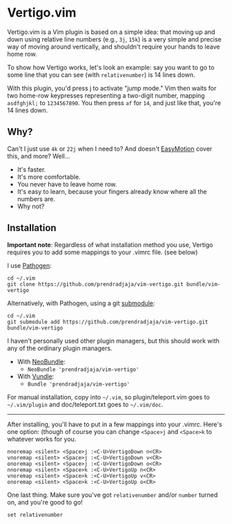 Vertigo.vim
===========

Vertigo.vim is a Vim plugin is based on a simple idea: that moving up and
down using relative line numbers (e.g., `3j`, `15k`) is a very simple and
precise way of moving around vertically, and shouldn't require your hands to
leave home row.

To show how Vertigo works, let's look an example: say you want to go to some
line that you can see (with `relativenumber`) is 14 lines down.

With this plugin, you'd press <Space>j to activate "jump mode." Vim then waits
for two home-row keypresses representing a two-digit number, mapping
`asdfghjkl;` to `1234567890`. You then press `af` for `14`, and just like
that, you're 14 lines down.

Why?
----

Can't I just use `4k` or `22j` when I need to? And doesn't [EasyMotion](https://github.com/Lokaltog/vim-easymotion) cover this, and more? Well...

* It's faster.
* It's more comfortable.
* You never have to leave home row.
* It's easy to learn, because your fingers already know where all the numbers
  are.
* Why not?

Installation
------------

__Important note__: Regardless of what installation method you use, Vertigo
requires you to add some mappings to your .vimrc file. (see below)

I use [Pathogen](https://github.com/tpope/vim-pathogen):

    cd ~/.vim
    git clone https://github.com/prendradjaja/vim-vertigo.git bundle/vim-vertigo

Alternatively, with Pathogen, using a git [submodule](http://vimcasts.org/episodes/synchronizing-plugins-with-git-submodules-and-pathogen/):

    cd ~/.vim
    git submodule add https://github.com/prendradjaja/vim-vertigo.git bundle/vim-vertigo

I haven't personally used other plugin managers, but this should work with any of the ordinary plugin managers.

* With [NeoBundle](https://github.com/Shougo/neobundle.vim):
    *  `NeoBundle 'prendradjaja/vim-vertigo'`
* With [Vundle](https://github.com/gmarik/vundle):
    *  `Bundle 'prendradjaja/vim-vertigo'`

For manual installation, copy into `~/.vim`, so plugin/teleport.vim goes to `~/.vim/plugin` and doc/teleport.txt goes to `~/.vim/doc`.

------------------------------------------------------------------------------

After installing, you'll have to put in a few mappings into your .vimrc. Here's one option: (though of course you can change `<Space>j` and `<Space>k` to whatever works for you.

    nnoremap <silent> <Space>j :<C-U>VertigoDown n<CR>
    vnoremap <silent> <Space>j :<C-U>VertigoDown v<CR>
    onoremap <silent> <Space>j :<C-U>VertigoDown o<CR>
    nnoremap <silent> <Space>k :<C-U>VertigoUp n<CR>
    vnoremap <silent> <Space>k :<C-U>VertigoUp v<CR>
    onoremap <silent> <Space>k :<C-U>VertigoUp o<CR>

One last thing. Make sure you've got `relativenumber` and/or `number` turned on, and you're good to go!

    set relativenumber
